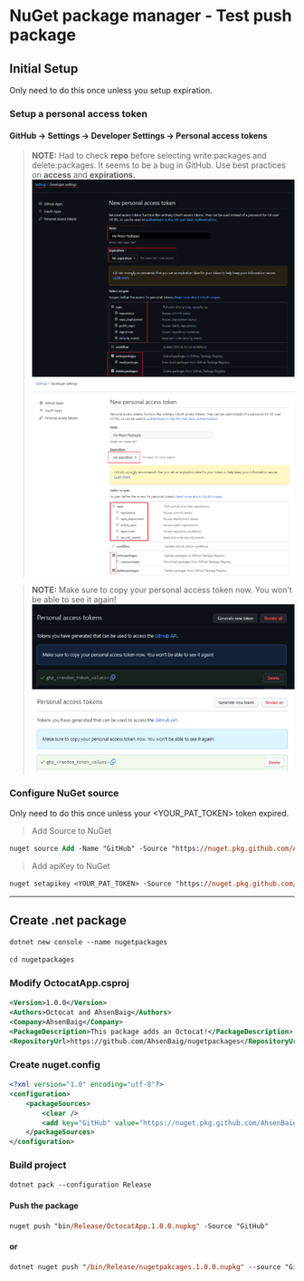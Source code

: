 # NuGet package manager - Test push package
## Initial Setup
Only need to do this once unless you setup expiration.
### Setup a personal access token
#### GitHub -> Settings -> Developer Settings -> Personal access tokens

> **NOTE:** Had to check **repo** before selecting write:packages and delete:packages. It seems to be a bug in GitHub. Use best practices on **access** and **expirations**.
![PAT Screenshot](images/GitHub-personal_access_token_dark.png#gh-dark-mode-only)
![PAT Screenshot](images/GitHub-personal_access_token_light.png#gh-light-mode-only)

> **NOTE:** Make sure to copy your personal access token now. You won’t be able to see it again!
![PAT Key Screenshot](images/GitHub-personal_access_token_key_dark.png#gh-dark-mode-only)
![PAT Key Screenshot](images/GitHub-personal_access_token_key_light.png#gh-light-mode-only)

### Configure NuGet source

Only need to do this once unless your <YOUR_PAT_TOKEN> token expired.

> Add Source to NuGet
```ps
nuget source Add -Name "GitHub" -Source "https://nuget.pkg.github.com/AhsenBaig/index.json" -UserName <YOUR_USERNAME> -Password <YOUR_PAT_TOKEN>
```

> Add apiKey to NuGet
```ps
nuget setapikey <YOUR_PAT_TOKEN> -Source "https://nuget.pkg.github.com/AhsenBaig/index.json"
```
---
## Create .net package
```ps
dotnet new console --name nugetpackages
```

```ps
cd nugetpackages
```
### Modify OctocatApp.csproj

```xml
<Version>1.0.0</Version>
<Authors>Octocat and AhsenBaig</Authors>
<Company>AhsenBaig</Company>
<PackageDescription>This package adds an Octocat!</PackageDescription>
<RepositoryUrl>https://github.com/AhsenBaig/nugetpackages</RepositoryUrl>
```

### Create nuget.config
```xml
<?xml version="1.0" encoding="utf-8"?>
<configuration>
    <packageSources>
        <clear />
        <add key="GitHub" value="https://nuget.pkg.github.com/AhsenBaig/index.json" />
    </packageSources>
</configuration>
```

### Build project
```ps
dotnet pack --configuration Release
```

#### Push the package
```ps
nuget push "bin/Release/OctocatApp.1.0.0.nupkg" -Source "GitHub"
```

#### or

```ps
dotnet nuget push "/bin/Release/nugetpakcages.1.0.0.nupkg" --source "GitHub"
```
